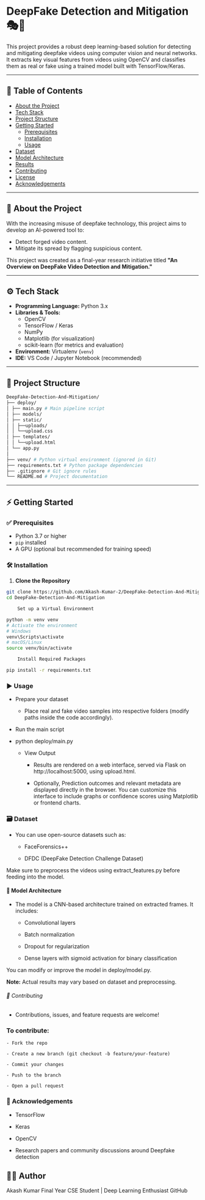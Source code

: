 # DeepFake Detection and Mitigation 🎭🧠

This project provides a robust deep learning-based solution for detecting and mitigating deepfake videos using computer vision and neural networks. It extracts key visual features from videos using OpenCV and classifies them as real or fake using a trained model built with TensorFlow/Keras.

---

## 📌 Table of Contents

- [About the Project](#about-the-project)
- [Tech Stack](#tech-stack)
- [Project Structure](#project-structure)
- [Getting Started](#getting-started)
  - [Prerequisites](#prerequisites)
  - [Installation](#installation)
  - [Usage](#usage)
- [Dataset](#dataset)
- [Model Architecture](#model-architecture)
- [Results](#results)
- [Contributing](#contributing)
- [License](#license)
- [Acknowledgements](#acknowledgements)

---

## 📖 About the Project

With the increasing misuse of deepfake technology, this project aims to develop an AI-powered tool to:

- Detect forged video content.
- Mitigate its spread by flagging suspicious content.

This project was created as a final-year research initiative titled **"An Overview on DeepFake Video Detection and Mitigation."**

---

## ⚙️ Tech Stack

- **Programming Language:** Python 3.x
- **Libraries & Tools:**
  - OpenCV
  - TensorFlow / Keras
  - NumPy
  - Matplotlib (for visualization)
  - scikit-learn (for metrics and evaluation)
- **Environment:** Virtualenv (`venv`)
- **IDE:** VS Code / Jupyter Notebook (recommended)

---

## 📁 Project Structure

```bash
DeepFake-Detection-And-Mitigation/
├── deploy/
│ ├── main.py # Main pipeline script
│ ├── models/
│ ├── static/
│ │ ├──uploads/
│ │ └──upload.css
│ ├── templates/
│ │ └──upload.html
│ └── app.py
│
├── venv/ # Python virtual environment (ignored in Git)
├── requirements.txt # Python package dependencies
├── .gitignore # Git ignore rules
└── README.md # Project documentation
```

---

## ⚡ Getting Started

### ✅ Prerequisites

- Python 3.7 or higher
- `pip` installed
- A GPU (optional but recommended for training speed)

### 🛠️ Installation

1. **Clone the Repository**

```bash
git clone https://github.com/Akash-Kumar-2/DeepFake-Detection-And-Mitigation.git
cd DeepFake-Detection-And-Mitigation

    Set up a Virtual Environment

python -m venv venv
# Activate the environment
# Windows
venv\Scripts\activate
# macOS/Linux
source venv/bin/activate

    Install Required Packages

pip install -r requirements.txt
```

### ▶️ Usage

- Prepare your dataset

  - Place real and fake video samples into respective folders (modify paths inside the code accordingly).

- Run the main script

- python deploy/main.py

  - View Output

    - Results are rendered on a web interface, served via Flask on http://localhost:5000, using upload.html.

    - Optionally, Prediction outcomes and relevant metadata are displayed directly in the browser. You can customize this interface to include graphs or confidence scores using Matplotlib or frontend charts.

### 🗃️ Dataset

- You can use open-source datasets such as:

  - FaceForensics++

  - DFDC (DeepFake Detection Challenge Dataset)

Make sure to preprocess the videos using extract_features.py before feeding into the model.

#### 🧠 Model Architecture

- The model is a CNN-based architecture trained on extracted frames. It includes:

  - Convolutional layers

  - Batch normalization

  - Dropout for regularization

  - Dense layers with sigmoid activation for binary classification

You can modify or improve the model in deploy/model.py.

<!--
# 📊 Results

#     Training Accuracy: ~92%

#     Validation Accuracy: ~88%

#     Binary Cross-Entropy Loss used as the loss function

#     Evaluation metrics: Precision, Recall, F1-Score
-->

**Note:** Actual results may vary based on dataset and preprocessing.

###### 🤝 Contributing

- Contributions, issues, and feature requests are welcome!

### To contribute:

    - Fork the repo

    - Create a new branch (git checkout -b feature/your-feature)

    - Commit your changes

    - Push to the branch

    - Open a pull request

<!--
### 📄 License

This project is licensed under the MIT License - see the LICENSE file for details.
-->

### 🙏 Acknowledgements

- TensorFlow

- Keras

- OpenCV

- Research papers and community discussions around Deepfake detection

## 👨‍💻 Author

Akash Kumar
Final Year CSE Student | Deep Learning Enthusiast
GitHub
